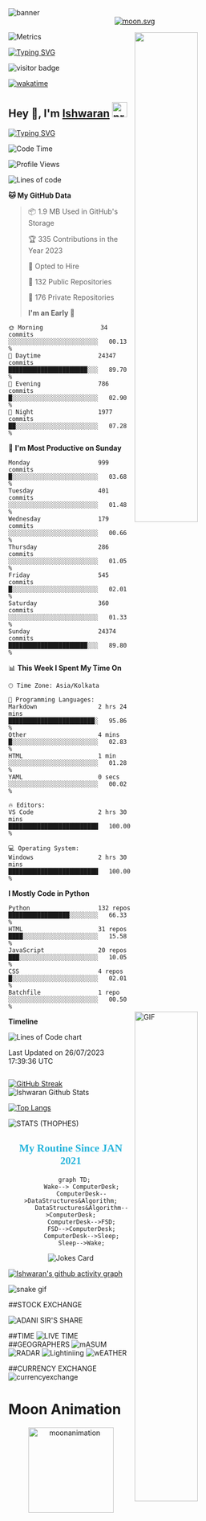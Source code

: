<img src="./images/github_cover_banner.jpeg" alt="banner" style="margin: auto;width: auto;" >

<div align="center">

<a href="https://moon-svg.minung.dev">
    <img src="https://moon-svg.minung.dev/moon.svg?theme=basic&rotate=0" alt="moon.svg" />
  </a>
</div>

<!-- WORK FLOWS  -->

<div>
<img align="right" style="width:50%" src="/assets/gif/Firepc.gif" />

<img align="right" style="width:50%" alt="GIF" src="https://media.giphy.com/media/3ohzdKvLT1DxFxhZAI/giphy.gif" />

<div align="left" style="">

![Metrics](/github-metrics.svg)

</div>

</div>

<!-- work flow ends -->

 <link rel="stylesheet" href="https://cdn.jsdelivr.net/gh/devicons/devicon@v2.15.1/devicon.min.css">

[![Typing SVG](https://readme-typing-svg.herokuapp.com?font=Fira+Code&duration=1000&pause=2000&color=9400D3&multiline=true&width=1500&height=20&lines=%3D%3D%3D%3D%3D%3D%3D%3D%3D%3D%3D%3D%3D%3D%3D%3D%3D%3D%3D%3D%3D%3D%3D%3D%3D%3D%3D%3D%3D%3D%3D%3D%3D%3D%3D%3D%3D%3D%3D%3D%3D%3D%3D%3D%3D%3D%3D%3D%3D%3D%3D%3D%3D%3D%3D%3D%3D%3D%3D%3D%3D%3D%3D%3D%3D%3D%3D%3D%3D%3D%3D%3D%3D%3D%3D%3D%3D%3D%3D%3D%3D%3D%3D%3D%3D%3D%3D%3D%3D%3D%3D%3D%3D%3D%3D%3D%3D%3D%3D%3D%3D%3D%3D%3D%3D%3D%3D%3D%3D%3D%3D%3D%3D%3D%3D%3D%3D%3D%3D%3D%3D%3D%3D%3D%3D%3D%3D%3D%3D%3D%3D%3D)](https://git.io/typing-svg)

![visitor badge](https://visitor-badge.glitch.me/badge?page_id=IshwaranRudhara-badge&left_color=red&right_color=green&left_text=Hello%20Visitors)

[![wakatime](https://wakatime.com/badge/user/fc738f08-9e9d-4e8b-a6ea-7f547f91629d.svg)](https://wakatime.com/@fc738f08-9e9d-4e8b-a6ea-7f547f91629d)

<h2>Hey 👋, I'm <a href="https://github.com/IshwaranRudhara">Ishwaran</a> <img width="30" alt="prem" src="https://user-images.githubusercontent.com/47528708/184485159-eb187755-3860-4024-84e0-36e3194f9dac.gif"></h2>

<!-- DEV DAILY STARTS -->

<!-- <a href="#"><img src="https://github.com/IshwaranRudhara/DailyDev/blob/main/devcard.svg" width="400" alt="IshwaranRudhara's Dev Card"/></a> -->

<!-- DEV DAILY ENDS -->

[![Typing SVG](https://readme-typing-svg.herokuapp.com?font=Fira+Code&duration=1000&pause=2000&color=9400D3&multiline=true&width=1500&height=20&lines=%3D%3D%3D%3D%3D%3D%3D%3D%3D%3D%3D%3D%3D%3D%3D%3D%3D%3D%3D%3D%3D%3D%3D%3D%3D%3D%3D%3D%3D%3D%3D%3D%3D%3D%3D%3D%3D%3D%3D%3D%3D%3D%3D%3D%3D%3D%3D%3D%3D%3D%3D%3D%3D%3D%3D%3D%3D%3D%3D%3D%3D%3D%3D%3D%3D%3D%3D%3D%3D%3D%3D%3D%3D%3D%3D%3D%3D%3D%3D%3D%3D%3D%3D%3D%3D%3D%3D%3D%3D%3D%3D%3D%3D%3D%3D%3D%3D%3D%3D%3D%3D%3D%3D%3D%3D%3D%3D%3D%3D%3D%3D%3D%3D%3D%3D%3D%3D%3D%3D%3D%3D%3D%3D%3D%3D%3D%3D%3D%3D%3D%3D%3D)](https://git.io/typing-svg)

<!--START_SECTION:waka-->

![Code Time](http://img.shields.io/badge/Code%20Time-529%20hrs%2013%20mins-blue)

![Profile Views](http://img.shields.io/badge/Profile%20Views-219-blue)

![Lines of code](https://img.shields.io/badge/From%20Hello%20World%20I%27ve%20Written-4.8%20million%20lines%20of%20code-blue)

**🐱 My GitHub Data**

> 📦 1.9 MB Used in GitHub's Storage
>
> 🏆 335 Contributions in the Year 2023
>
> 💼 Opted to Hire
>
> 📜 132 Public Repositories
>
> 🔑 176 Private Repositories
>
> **I'm an Early 🐤**

```text
🌞 Morning                34 commits          ░░░░░░░░░░░░░░░░░░░░░░░░░   00.13 %
🌆 Daytime                24347 commits       ██████████████████████░░░   89.70 %
🌃 Evening                786 commits         █░░░░░░░░░░░░░░░░░░░░░░░░   02.90 %
🌙 Night                  1977 commits        ██░░░░░░░░░░░░░░░░░░░░░░░   07.28 %
```

📅 **I'm Most Productive on Sunday**

```text
Monday                   999 commits         █░░░░░░░░░░░░░░░░░░░░░░░░   03.68 %
Tuesday                  401 commits         ░░░░░░░░░░░░░░░░░░░░░░░░░   01.48 %
Wednesday                179 commits         ░░░░░░░░░░░░░░░░░░░░░░░░░   00.66 %
Thursday                 286 commits         ░░░░░░░░░░░░░░░░░░░░░░░░░   01.05 %
Friday                   545 commits         █░░░░░░░░░░░░░░░░░░░░░░░░   02.01 %
Saturday                 360 commits         ░░░░░░░░░░░░░░░░░░░░░░░░░   01.33 %
Sunday                   24374 commits       ██████████████████████░░░   89.80 %
```

📊 **This Week I Spent My Time On**

```text
🕑︎ Time Zone: Asia/Kolkata

💬 Programming Languages:
Markdown                 2 hrs 24 mins       ████████████████████████░   95.86 %
Other                    4 mins              █░░░░░░░░░░░░░░░░░░░░░░░░   02.83 %
HTML                     1 min               ░░░░░░░░░░░░░░░░░░░░░░░░░   01.28 %
YAML                     0 secs              ░░░░░░░░░░░░░░░░░░░░░░░░░   00.02 %

🔥 Editors:
VS Code                  2 hrs 30 mins       █████████████████████████   100.00 %

💻 Operating System:
Windows                  2 hrs 30 mins       █████████████████████████   100.00 %
```

**I Mostly Code in Python**

```text
Python                   132 repos           █████████████████░░░░░░░░   66.33 %
HTML                     31 repos            ████░░░░░░░░░░░░░░░░░░░░░   15.58 %
JavaScript               20 repos            ███░░░░░░░░░░░░░░░░░░░░░░   10.05 %
CSS                      4 repos             █░░░░░░░░░░░░░░░░░░░░░░░░   02.01 %
Batchfile                1 repo              ░░░░░░░░░░░░░░░░░░░░░░░░░   00.50 %
```

**Timeline**

![Lines of Code chart](https://raw.githubusercontent.com/IshwaranRudhara/IshwaranRudhara/main/assets/bar_graph.png)

Last Updated on 26/07/2023 17:39:36 UTC

<!--END_SECTION:waka-->

```javascript

```

<!-- daily dev paused -->

<!-- ![DevDaily](https://github.com/IshwaranRudhara/DailyDev/blob/main/devcard.svg) -->

<!-- daily dev paused -->

[![GitHub Streak](https://streak-stats.demolab.com?user=IshwaranRudhara&theme=dark&border_radius=4.7&date_format=M%20j%5B%2C%20Y%5D&background=000000&border=000000)](https://git.io/streak-stats)
![Ishwaran Github Stats](https://github-readme-stats.vercel.app/api?username=IshwaranRudhara&&show_icons=true&theme=radical)

[![Top Langs](https://github-readme-stats.vercel.app/api/top-langs/?username=IshwaranRudhara&layout=compact)](https://github.com/anuraghazra/github-readme-stats)

![STATS (THOPHES)](https://github-profile-trophy.vercel.app/?username=IshwaranRudhara&theme=gruvbox&margin-w=10&margin-h=15&column=8)

<H2 align="center" style="font-family:Poppins; color:#25b4db;  " >My Routine Since JAN 2021</H2>

<div align="center">

```mermaid
  graph TD;
      Wake--> ComputerDesk;
      ComputerDesk-->DataStructures&Algorithm;
      DataStructures&Algorithm-->ComputerDesk;
      ComputerDesk-->FSD;
      FSD-->ComputerDesk;
      ComputerDesk-->Sleep;
      Sleep-->Wake;
```

</div>

<div align="center">

![Jokes Card](https://readme-jokes.vercel.app/api?bgColor=%23073b4c&textColor=%2306d6a0&aColor=%2306d6a0&borderColor=%2306d6a0)

</div>

[![Ishwaran's github activity graph](https://github-readme-activity-graph.vercel.app/graph?username=IshwaranRudhara&bg_color=000000&color=3620f7&line=5a0c99&point=1adbce&area=true&hide_border=true)](https://github.com/ashutosh00710/github-readme-activity-graph)

<!-- SNAKE GIF! STARTS -->

![snake gif](https://raw.githubusercontent.com/IshwaranRudhara/IshwaranRudhara/output/github-contribution-grid-snake.svg)

<!-- SNAKE GIF ENDS -->

##STOCK EXCHANGE

![ADANI SIR'S SHARE](https://raw.githubusercontent.com/IshwaranRudhara/adani/main/github-metrics.svg)

##TIME
![LIVE TIME](https://raw.githubusercontent.com/IshwaranRudhara/livetime/main/github-metrics.svg)
##GEOGRAPHERS
![mASUM](https://raw.githubusercontent.com/IshwaranRudhara/masusam/b6980b8ce5d280d90f171b71c2dcc3af1a256c27/github-metrics.svg)
![RADAR](https://raw.githubusercontent.com/IshwaranRudhara/radar/e1de1e6380620a79f3b1dd7b73fc9614d3d46002/github-metrics.svg)
![Lightiniing](https://raw.githubusercontent.com/IshwaranRudhara/currencyexchange/2a555daf655b1989b3b4f9a4b751125cfbd01e35/github-metrics.svg)
![wEATHER](https://raw.githubusercontent.com/IshwaranRudhara/weather/3fa5737114a0100b1e3fb23c6bc8a99c0eea2bb7/github-metrics.svg)

##CURRENCY EXCHANGE
![currencyexchange](https://raw.githubusercontent.com/IshwaranRudhara/currencyexchange/main/github-metrics.svg)

<!--
**IshwaranRudhara/IshwaranRudhara** is a ✨ _special_ ✨ repository because its `README.md` (this file) appears on your GitHub profile.

Here are some ideas to get you started:

- 🔭 I’m currently working on ...
- 🌱 I’m currently learning ...
- 👯 I’m looking to collaborate on ...
- 🤔 I’m looking for help with ...
- 💬 Ask me about ...
- 📫 How to reach me: ...
- 😄 Pronouns: ...
- ⚡ Fun fact: ...
-->

# Moon Animation

<p align="center"><img width="170" alt="moonanimation" src="https://user-images.githubusercontent.com/47528708/220290420-8491cbc0-ac09-4ac0-b4a8-1b638b2df2cf.gif">
